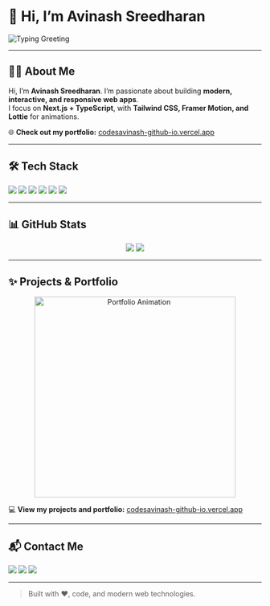 # 🚀 Hi, I’m Avinash Sreedharan
<img src="https://readme-typing-svg.demolab.com?font=Fira+Code&size=28&duration=3000&pause=1000&color=FF5733&center=true&vCenter=true&width=600&lines=Welcome+to+my+GitHub+Profile!;Full-Stack+Developer+%7C+Next.js+%7C+TypeScript" alt="Typing Greeting"/>

---

## 👨‍💻 About Me
Hi, I’m **Avinash Sreedharan**. I’m passionate about building **modern, interactive, and responsive web apps**.  
I focus on **Next.js + TypeScript**, with **Tailwind CSS, Framer Motion, and Lottie** for animations.  

🌐 **Check out my portfolio:** [codesavinash-github-io.vercel.app](https://codesavinash-github-io.vercel.app)

---

## 🛠️ Tech Stack
<p>
  <img src="https://img.shields.io/badge/-Next.js-000000?style=for-the-badge&logo=next.js&logoColor=white" />
  <img src="https://img.shields.io/badge/-TypeScript-3178C6?style=for-the-badge&logo=typescript&logoColor=white" />
  <img src="https://img.shields.io/badge/-TailwindCSS-06B6D4?style=for-the-badge&logo=tailwind-css&logoColor=white" />
  <img src="https://img.shields.io/badge/-React-61DAFB?style=for-the-badge&logo=react&logoColor=white" />
  <img src="https://img.shields.io/badge/-FramerMotion-0055FF?style=for-the-badge&logo=framer&logoColor=white" />
  <img src="https://img.shields.io/badge/-Lottie-FF0000?style=for-the-badge&logo=lottie&logoColor=white" />
</p>

---

## 📊 GitHub Stats
<p align="center">
  <img src="https://github-readme-stats.vercel.app/api?username=codesavinash&show_icons=true&theme=radical" />
  <img src="https://github-readme-stats.vercel.app/api/top-langs/?username=codesavinash&layout=compact&theme=radical" />
</p>

---

## ✨ Projects & Portfolio
<p align="center">
  <a href="https://codesavinash-github-io.vercel.app/" target="_blank">
    <img src="https://raw.githubusercontent.com/codesavinash/codesavinash.github.io/main/public/coming-soon.gif" width="400" alt="Portfolio Animation"/>
  </a>
</p>

💻 **View my projects and portfolio:** [codesavinash-github-io.vercel.app](https://codesavinash-github-io.vercel.app/)

---

## 📬 Contact Me
<p>
  <a href="mailto:avinash@example.com"><img src="https://img.shields.io/badge/-Email-D14836?style=for-the-badge&logo=gmail&logoColor=white" /></a>
  <a href="https://www.linkedin.com/in/avinash-sreedharan-a182666a/"><img src="https://img.shields.io/badge/-LinkedIn-0A66C2?style=for-the-badge&logo=linkedin&logoColor=white" /></a>
  <a href="https://github.com/codesavinash"><img src="https://img.shields.io/badge/-GitHub-181717?style=for-the-badge&logo=github&logoColor=white" /></a>
</p>

---

> Built with ❤️, code, and modern web technologies.
